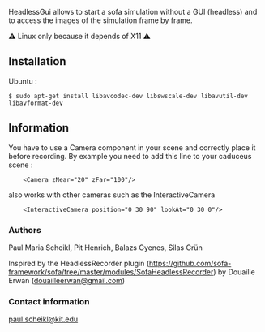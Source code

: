 HeadlessGui allows to start a sofa simulation without a GUI (headless) and to access the images of the simulation frame by frame.

⚠ Linux only because it depends of X11 ⚠

## Installation

Ubuntu :
```
$ sudo apt-get install libavcodec-dev libswscale-dev libavutil-dev libavformat-dev 
```


## Information

You have to use a Camera component in your scene and correctly place it before recording.
By example you need to add this line to your caduceus scene :

```
    <Camera zNear="20" zFar="100"/>
```

also works with other cameras such as the InteractiveCamera

```
    <InteractiveCamera position="0 30 90" lookAt="0 30 0"/>
```

### Authors
Paul Maria Scheikl, Pit Henrich, Balazs Gyenes, Silas Grün

Inspired by the HeadlessRecorder plugin (https://github.com/sofa-framework/sofa/tree/master/modules/SofaHeadlessRecorder) by Douaille Erwan (douailleerwan@gmail.com)

### Contact information
paul.scheikl@kit.edu
